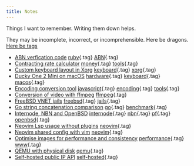 ```yaml
---
title: Notes
---
```


Things I want to remember. Writing them down helps.

They may be incomplete, incorrect, or incomprehensible. Here be dragons. [Here be tags](/tags/)

- [ABN verfication code](/notes/abn-verification.html) [ruby](/tags/ruby.html){.tag} [ABN](/tags/ABN.html){.tag}
- [Contracting rate calculator](/notes/contracting-rate-calculator.html) [money](/tags/money.html){.tag} [tools](/tags/tools.html){.tag}
- [Custom keyboard layout in Xorg](/notes/custom-keyboard-layout-in-xorg.html) [keyboard](/tags/keyboard.html){.tag} [xorg](/tags/xorg.html){.tag}
- [Ducky One 2 Mini on macOS](/notes/ducky-one-2-mini-macos.html) [hardware](/tags/hardware.html){.tag} [keyboard](/tags/keyboard.html){.tag} [macos](/tags/macos.html){.tag}
- [Encoding conversion tool](/notes/encoding-converter.html) [javascript](/tags/javascript.html){.tag} [encoding](/tags/encoding.html){.tag} [tools](/tags/tools.html){.tag}
- [Conversion of video with ffmpeg](/notes/ffmpeg-reencode.html) [ffmpeg](/tags/ffmpeg.html){.tag}
- [FreeBSD VNET jails](/notes/freebsd-vnet-jails.html) [freebsd](/tags/freebsd.html){.tag} [jails](/tags/jails.html){.tag}
- [Go string concatenation comparison](/notes/go-string-concatenation.html) [go](/tags/go.html){.tag} [benchmark](/tags/benchmark.html){.tag}
- [Internode, NBN and OpenBSD](/notes/internode-nbn-openbsd.html) [internode](/tags/internode.html){.tag} [nbn](/tags/nbn.html){.tag} [pf](/tags/pf.html){.tag} [openbsd](/tags/openbsd.html){.tag}
- [Neovim Lsp usage without plugins](/notes/neovim-lsp-without-plugins.html) [neovim](/tags/neovim.html){.tag}
- [Neovim shared config with vim](/notes/neovim-shared-config.html) [neovim](/tags/neovim.html){.tag}
- [Optimise images for performance and consistency](/notes/optimising-images.html) [performance](/tags/performance.html){.tag} [www](/tags/www.html){.tag}
- [QEMU with physical disk](/notes/qemu-with-physical-disk.html) [qemu](/tags/qemu.html){.tag}
- [Self-hosted public IP API](/notes/self-hosted-public-ip-api.html) [self-hosted](/tags/self-hosted.html){.tag}
